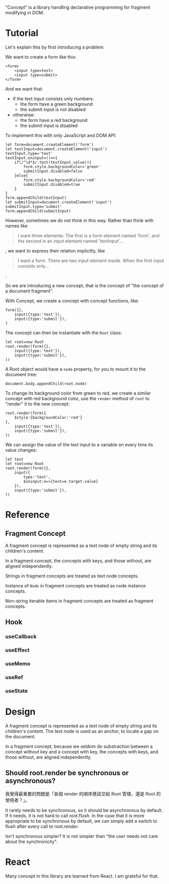 "Concept" is a library handling declarative programming for fragment modifying in DOM.

# Tutorial

Let's explain this by first introducing a problem:

We want to create a form like this:

```
<form>
    <input type=text>
    <input type=submit>
</form>
```

And we want that:

- if the text input consists only numbers:
    - the form have a green background
    - the submit input is not disabled
- otherwise:
    - the form have a red background
    - the submit input is disabled

To implement this with only JavaScript and DOM API:

```
let form=document.createElement('form')
let textInput=document.createElement('input')
textInput.type='text'
textInput.oninput=()=>{
    if(/^\d*$/.test(textInput.value)){
        form.style.backgroundColor='green'
        submitInput.disabled=false
    }else{
        form.style.backgroundColor='red'
        submitInput.disabled=true
    }
}
form.appendChild(textInput)
let submitInput=document.createElement('input')
submitInput.type='submit'
form.appendChild(submitInput)
```

However, sometimes we do not think in this way. Rather than think with names like

> I want three elements: The first is a form element named 'form', and the second is an input element named 'textInput'...

, we want to express their relation implicitly, like

> I want a form. There are two input element inside. When the first input consists only...

.

So we are introducing a new concept, that is the concept of "the concept of a document fragment".

With Concept, we create a concept with concept functions, like:

```
form({},
    input({type:'text'}),
    input({type:'submit'}),
)
```

The concept can then be instantiate with the `Root` class:

```
let root=new Root
root.render(form({},
    input({type:'text'}),
    input({type:'submit'}),
))
```

A Root object would have a `node` property, for you to mount it to the document tree:

```
document.body.appendChild(root.node)
```

To change its background color from green to red, we create a similar concept with red background color, use the `render` method of `root` to "render" it to the new concept:

```
root.render(form({
    $style:{backgroundColor:'red'}
},
    input({type:'text'}),
    input({type:'submit'}),
))
```

We can assign the value of the text input to a variable on every time its value changes:

```
let text
let root=new Root
root.render(form({},
    input({
        type:'text',
        $oninput:e=>{text=e.target.value}
    }),
    input({type:'submit'}),
))
```

# Reference

## Fragment Concept

A fragment concept is represented as a text node of empty string and its children's content.

In a fragment concept, the concepts with keys, and those without, are aligned independently.

Strings in fragment concepts are treated as text node concepts.

Instance of `Node` in fragment concepts are treated as node instance concepts.

Non-string iterable items in fragment concepts are treated as fragment concepts.

## Hook

### useCallback

### useEffect

### useMemo

### useRef

### useState

# Design

A fragment concept is represented as a text node of empty string and its children's content. The text node is used as an anchor, to locate a gap on the document.

In a fragment concept, because we seldom do substraction between a concept without key and a concept with key, the concepts with keys, and those without, are aligned independently.

## Should root.render be synchronous or asynchronous?

我覺得最重要的問題是「各個 render 的順序應該交給 Root 管理，還是 Root 的使用者？」。

It rarely needs to be synchronous, so it should be asynchronous by default. If it needs, it is not hard to call root.flush. In the case that it is more appropriate to be synchronous by default, we can simply add a switch to flush after every call to root.render.

Isn't synchronous simpler? It is not simpler than "the user needs not care about the synchronicity".

# React

Many concept in this library are learned from React. I am grateful for that.

